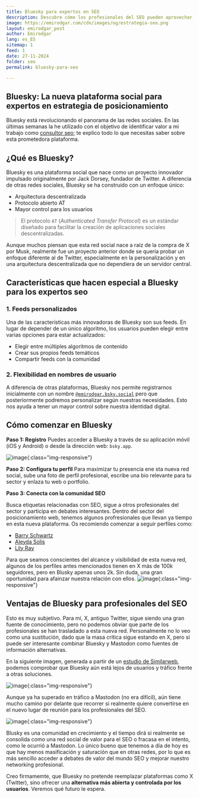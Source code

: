 ```yaml
---
title: Bluesky para expertos en SEO
description: Descubre cómo los profesionales del SEO pueden aprovechar Bluesky como nueva plataforma social
image: https://emirodgar.com/cdn/images/og/estrategia-seo.png
layout: emirodgar_post
author: Emirodgar
lang: es_ES
sitemap: 1
feed: 1
date: 27-11-2024
folder: seo
permalink: bluesky-para-seo

---
```


## Bluesky: La nueva plataforma social para expertos en estrategia de posicionamiento

Bluesky está revolucionando el panorama de las redes sociales. En las últimas semanas la he utilizado con el objetivo de identificar valor a mi trabajo como [consultor seo](https://emirodgar.com/consultor-seo); te explico todo lo que necesitas saber sobre esta prometedora plataforma.

## ¿Qué es Bluesky?

Bluesky es una plataforma social que nace como un proyecto innovador impulsado originalmente por Jack Dorsey, fundador de Twitter. A diferencia de otras redes sociales, Bluesky se ha construido con un enfoque único:

- Arquitectura descentralizada
- Protocolo abierto AT
- Mayor control para los usuarios

> El protocolo `AT` (*Authenticated Transfer Protocol*) es un estándar diseñado para facilitar la creación de aplicaciones sociales descentralizadas. 

Aunque muchos piensan que esta red social nace a raíz de la compra de X por Musk, realmente fue un proyecto anterior donde se quería probar un enfoque diferente al de Twitter, especialmente en la personalización y en una arquitectura descentralizada que no dependiera de un servidor central.


## Características que hacen especial a Bluesky para los expertos seo

### 1. Feeds personalizados
Una de las características más innovadoras de Bluesky son sus feeds. En lugar de depender de un único algoritmo, los usuarios pueden elegir entre varias opciones para estar actualizados:

- Elegir entre múltiples algoritmos de contenido
- Crear sus propios feeds temáticos
- Compartir feeds con la comunidad

### 2. Flexibilidad en nombres de usuario

A diferencia de otras plataformas, Bluesky nos permite registrarnos inicialmente con un nombre [`@emirodgar.bsky.social`](https://bsky.app/profile/emirodgar.bsky.social) pero que posteriormente podremos personalizar según nuestras necesidades.
Esto nos ayuda a tener un mayor control sobre nuestra identidad digital.

## Cómo comenzar en Bluesky 

**Paso 1: Registro**
Puedes acceder a Bluesky a través de su aplicación móvil (iOS y Android) o desde la dirección web: `bsky.app`.

![image](https://github.com/user-attachments/assets/32bffe23-f8d5-47d0-85aa-304d145a6e9b){:class="img-responsive"}


**Paso 2: Configura tu perfil**
Para maximizar tu presencia ene sta nueva red social, sube una foto de perfil profesional, escribe una bio relevante para tu sector y enlaza tu web o portfolio.

**Paso 3: Conecta con la comunidad SEO**

Busca etiquetas relacionadas con SEO, sigue a otros profesionales del sector y participa en debates interesantes.
Dentro del sector del posicionamiento web, tenemos algunos profresionales que llevan ya tiempo en esta nueva plataforma. Os recomiendo comenzar a seguir perfiles como:

- [Barry Schwartz](https://bsky.app/profile/rustybrick.com)
- [Aleyda Solis](https://bsky.app/profile/aleyda.bsky.social)
- [Lily Ray](https://bsky.app/profile/lilyray.nyc)

Para que seamos conscientes del alcance y visibilidad de esta nueva red, algunos de los perfiles antes mencionados tienen en X más de 100k seguidores, pero en Blusky apenas unos 2k. Sin duda, una gran oportunidad para afainzar nuestra relación con ellos.
![image](https://github.com/user-attachments/assets/6459e782-c9e0-4063-9ed9-b8ca2504c754){:class="img-responsive"}



## Ventajas de Bluesky para profesionales del SEO

Esto es muy subjetivo. Para mí, X, antiguo Twitter, sigue siendo una gran fuente de conocimiento, pero no podemos obviar que parte de los profesionales se han trasladado a esta nueva red. 
Personalmente no lo veo como una sustitución, dado que la masa crítica sigue estando en X, pero sí puede ser interesante combinar Bluesky y Mastodon como fuentes de información alternativas.

En la siguiente imagen, generada a partir de un [estudio de Similarweb](https://www.similarweb.com/blog/insights/social-media-news/bluesky-open/), podemos comprobar que Bluesky aún está lejos de usuarios y tráfico frente a otras soluciones. 

![image](https://github.com/user-attachments/assets/bd967bef-2de7-4699-86f8-29bc77482c21){:class="img-responsive"}

Aunque ya ha superado en tráfico a Mastodon (no era difícil), aún tiene mucho camino por delante que recorrer si realmente quiere convertirse en el nuevo lugar de reunión para los profesionales del SEO.

![image](https://github.com/user-attachments/assets/0522e4a8-3557-4e44-9b01-c09dd0f9306c){:class="img-responsive"}



Blusky es una comunidad en crecimiento y el tiempo dirá si realmente se consolida como una red social de valor para el SEO o fracasa en el intento, como le ocurrió a Mastodon.
Lo único bueno que tenemos a día de hoy es que hay menos masificación y saturación que en otras redes, por lo que es más sencillo acceder a debates de valor del mundo SEO y mejorar nuestro networking profesional.

Creo firmamemte, que Bluesky no pretende reemplazar plataformas como X (Twitter), sino ofrecer una **alternativa más abierta y controlada por los usuarios**. Veremos qué futuro le espera.
